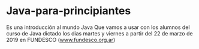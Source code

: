 # Java-para-principiantes
Es una introducción al mundo Java
Que vamos a usar con los alumnos del curso de Java dictado los dias martes y viernes a partir del 22 de marzo de 2019 en FUNDESCO (www.fundesco.org.ar)
